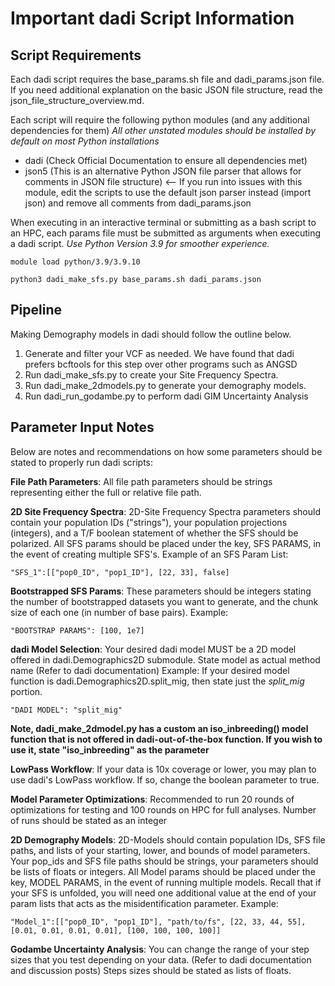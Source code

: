 # Important dadi Script Information

## Script Requirements
Each dadi script requires the base_params.sh file and dadi_params.json file.
If you need additional explanation on the basic JSON file structure, read the json_file_structure_overview.md.

Each script will require the following python modules (and any additional dependencies for them)
*All other unstated modules should be installed by default on most Python installations*

- dadi (Check Official Documentation to ensure all dependencies met)
- json5 (This is an alternative Python JSON file parser that allows for comments in JSON file structure) <-- If you run into issues with this module, edit the scripts to use the default json parser instead (import json) and remove all comments from dadi_params.json

When executing in an interactive terminal or submitting as a bash script to an HPC, each params file must be submitted as arguments when executing a dadi script.
*Use Python Version 3.9 for smoother experience.*
```
module load python/3.9/3.9.10

python3 dadi_make_sfs.py base_params.sh dadi_params.json
```

## Pipeline
Making Demography models in dadi should follow the outline below.
 1) Generate and filter your VCF as needed. We have found that dadi prefers bcftools for this step over other programs such as ANGSD
 2) Run dadi_make_sfs.py to create your Site Frequency Spectra.
 3) Run dadi_make_2dmodels.py to generate your demography models.
 4) Run dadi_run_godambe.py to perform dadi GIM Uncertainty Analysis


## Parameter Input Notes
Below are notes and recommendations on how some parameters should be stated to properly run dadi scripts:

**File Path Parameters**:
All file path parameters should be strings representing either the full or relative file path.

**2D Site Frequency Spectra**:
2D-Site Frequency Spectra parameters should contain your population IDs ("strings"), your population projections (integers), and a T/F boolean statement of whether the SFS should be polarized. All SFS params should be placed under the key, SFS PARAMS, in the event of creating multiple SFS's.
Example of an SFS Param List:
```
"SFS_1":[["pop0_ID", "pop1_ID"], [22, 33], false]
```

**Bootstrapped SFS Params**:
These parameters should be integers stating the number of bootstrapped datasets you want to generate, and the chunk size of each one (in number of base pairs).
Example:
```
"BOOTSTRAP PARAMS": [100, 1e7]
```

**dadi Model Selection**:
Your desired dadi model MUST be a 2D model offered in dadi.Demographics2D submodule. State model as actual method name (Refer to dadi documentation)
Example: If your desired model function is dadi.Demographics2D.split_mig, then state just the *split_mig* portion.
```
"DADI MODEL": "split_mig"
```
**Note, dadi_make_2dmodel.py has a custom an iso_inbreeding() model function that is not offered in dadi-out-of-the-box function. If you wish to use it, state "iso_inbreeding" as the parameter**

**LowPass Workflow**:
If your data is 10x coverage or lower, you may plan to use dadi's LowPass workflow. If so, change the boolean parameter to true.

**Model Parameter Optimizations**:
Recommended to run 20 rounds of optimizations for testing and 100 rounds on HPC for full analyses.
Number of runs should be stated as an integer

**2D Demography Models**:
2D-Models should contain population IDs, SFS file paths, and lists of your starting, lower, and bounds of model parameters. Your pop_ids and SFS file paths should be strings, your parameters should be lists of floats or integers.
All Model params should be placed under the key, MODEL PARAMS, in the event of running multiple models.
Recall that if your SFS is unfolded, you will need one additional value at the end of your param lists that acts as the misidentification parameter.
Example: 
```
"Model_1":[["pop0_ID", "pop1_ID"], "path/to/fs", [22, 33, 44, 55], [0.01, 0.01, 0.01, 0.01], [100, 100, 100, 100]]
```
    
**Godambe Uncertainty Analysis**:
You can change the range of your step sizes that you test depending on your data. (Refer to dadi documentation and discussion posts)
Steps sizes should be stated as lists of floats.



